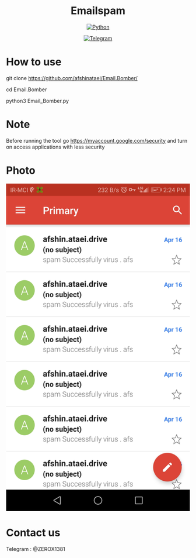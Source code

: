 <p align="center">
  <h1 align="center">Emailspam</h1>
</p>


<p align="center">
  <a href="https://github.com/afshinataei/Email.Bomber/search?l=python">
    <img src="https://img.shields.io/badge/language-python-blue?color=FF69B4" alt="Python" />
  </a>
  </p>

<p align="center">
  <a href="https://t.me/ZEROX1381">
    <img src="https://img.shields.io/badge/My-Telegram-blue?color=f20a0a " alt="Telegram" />
  </a>
  </p>

  







# How to use

git clone https://github.com/afshinataei/Email.Bomber/

cd Email.Bomber

python3 Email_Bomber.py

# Note 

Before running the tool go https://myaccount.google.com/security and turn on access applications with less security

# Photo 

![alt](screen.jpg)


# Contact us

Telegram : @ZEROX1381
